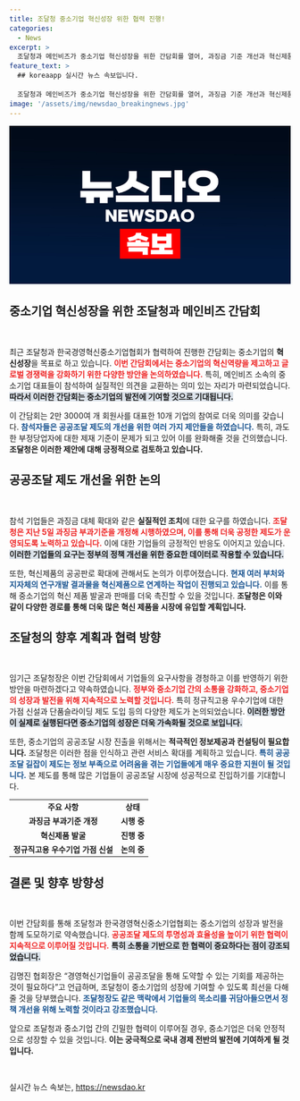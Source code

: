 ```yaml
---
title: 조달청 중소기업 혁신성장 위한 협력 진행!
categories:
  - News
excerpt: >
  조달청과 메인비즈가 중소기업 혁신성장을 위한 간담회를 열어, 과징금 기준 개선과 혁신제품 판로 확대 등 다양한 방안을 논의했다. 중소기업의 경영 혁신을 위한 이 중요한 소통의 장에서, 향후 공공조달 제도의 투명성과 효율성 증대에 대한 기대감이 커지고 있다.
feature_text: >
  ## koreaapp 실시간 뉴스 속보입니다.

  조달청과 메인비즈가 중소기업 혁신성장을 위한 간담회를 열어, 과징금 기준 개선과 혁신제품 판로 확대 등 다양한 방안을 논의했다. 중소기업의 경영 혁신을 위한 이 중요한 소통의 장에서, 향후 공공조달 제도의 투명성과 효율성 증대에 대한 기대감이 커지고 있다.
image: '/assets/img/newsdao_breakingnews.jpg'
---
```


<p><img src="/assets/img/newsdao_breakingnews.jpg" alt="koreaapp 속보" /></p>

<h2 data-ke-size="size26">중소기업 혁신성장을 위한 조달청과 메인비즈 간담회</h2>

<p data-ke-size="size16">&nbsp;</p>

<p>최근 조달청과 한국경영혁신중소기업협회가 협력하여 진행한 간담회는 중소기업의 <b>혁신성장</b>을 목표로 하고 있습니다. <b><span style="color: #ee2323;">이번 간담회에서는 중소기업의 혁신역량을 제고하고 글로벌 경쟁력을 강화하기 위한 다양한 방안을 논의하였습니다.</span></b> 특히, 메인비즈 소속의 중소기업 대표들이 참석하여 실질적인 의견을 교환하는 의미 있는 자리가 마련되었습니다.<b><span style="background-color: #21538527;">따라서 이러한 간담회는 중소기업의 발전에 기여할 것으로 기대됩니다.</span></b> </p>

<p>이 간담회는 2만 3000여 개 회원사를 대표한 10개 기업의 참여로 더욱 의미를 갖습니다. <b><span style="color: #1a5490;">참석자들은 공공조달 제도의 개선을 위한 여러 가지 제안들을 하였습니다.</span></b> 특히, 과도한 부정당업자에 대한 제재 기준이 문제가 되고 있어 이를 완화해줄 것을 건의했습니다. <b>조달청은 이러한 제안에 대해 긍정적으로 검토하고 있습니다.</b></p>

<h2 data-ke-size="size26">공공조달 제도 개선을 위한 논의</h2>

<p data-ke-size="size16">&nbsp;</p>

<p>참석 기업들은 과징금 대체 확대와 같은 <b>실질적인 조치</b>에 대한 요구를 하였습니다. <b><span style="color: #ee2323;">조달청은 지난 5일 과징금 부과기준을 개정해 시행하였으며, 이를 통해 더욱 공정한 제도가 운영되도록 노력하고 있습니다.</span></b> 이에 대한 기업들의 긍정적인 반응도 이어지고 있습니다. <b><span style="background-color: #21538527;">이러한 기업들의 요구는 정부의 정책 개선을 위한 중요한 데이터로 작용할 수 있습니다.</span></b></p>

<p>또한, 혁신제품의 공공판로 확대에 관해서도 논의가 이루어졌습니다. <b><span style="color: #1a5490;">현재 여러 부처와 지자체의 연구개발 결과물을 혁신제품으로 연계하는 작업이 진행되고 있습니다.</span></b> 이를 통해 중소기업의 혁신 제품 발굴과 판매를 더욱 촉진할 수 있을 것입니다. <b>조달청은 이와 같이 다양한 경로를 통해 더욱 많은 혁신 제품을 시장에 유입할 계획입니다.</b></p>

<h2 data-ke-size="size26">조달청의 향후 계획과 협력 방향</h2>

<p data-ke-size="size16">&nbsp;</p>

<p>임기근 조달청장은 이번 간담회에서 기업들의 요구사항을 경청하고 이를 반영하기 위한 방안을 마련하겠다고 약속하였습니다. <b><span style="color: #ee2323;">정부와 중소기업 간의 소통을 강화하고, 중소기업의 성장과 발전을 위해 지속적으로 노력할 것입니다.</span></b> 특히 정규직고용 우수기업에 대한 가점 신설과 단품슬라이딩 제도 도입 등의 다양한 제도가 논의되었습니다. <b><span style="background-color: #21538527;">이러한 방안이 실제로 실행된다면 중소기업의 성장은 더욱 가속화될 것으로 보입니다.</span></b></p>

<p>또한, 중소기업의 공공조달 시장 진출을 위해서는 <b>적극적인 정보제공과 컨설팅이 필요합니다.</b> 조달청은 이러한 점을 인식하고 관련 서비스 확대를 계획하고 있습니다. <b><span style="color: #1a5490;">특히 공공조달 길잡이 제도는 정보 부족으로 어려움을 겪는 기업들에게 매우 중요한 지원이 될 것입니다.</span></b> 본 제도를 통해 많은 기업들이 공공조달 시장에 성공적으로 진입하기를 기대합니다.</p>

<table>
<tr>
<td style="text-align: center; height: 17px;"><b>주요 사항</b></td>
<td style="text-align: center; height: 17px;"><b>상태</b></td>
</tr>
<tr>
<td style="text-align: center; height: 17px;"><b>과징금 부과기준 개정</b></td>
<td style="text-align: center; height: 17px;"><b>시행 중</b></td>
</tr>
<tr>
<td style="text-align: center; height: 17px;"><b>혁신제품 발굴</b></td>
<td style="text-align: center; height: 17px;"><b>진행 중</b></td>
</tr>
<tr>
<td style="text-align: center; height: 17px;"><b>정규직고용 우수기업 가점 신설</b></td>
<td style="text-align: center; height: 17px;"><b>논의 중</b></td>
</tr>
</table>

<h2 data-ke-size="size26">결론 및 향후 방향성</h2>

<p data-ke-size="size16">&nbsp;</p>

<p>이번 간담회를 통해 조달청과 한국경영혁신중소기업협회는 중소기업의 성장과 발전을 함께 도모하기로 약속했습니다. <b><span style="color: #ee2323;">공공조달 제도의 투명성과 효율성을 높이기 위한 협력이 지속적으로 이루어질 것입니다.</span></b> <b><span style="background-color: #21538527;">특히 소통을 기반으로 한 협력이 중요하다는 점이 강조되었습니다.</span></b> </p>

<p>김명진 협회장은 “경영혁신기업들이 공공조달을 통해 도약할 수 있는 기회를 제공하는 것이 필요하다”고 언급하며, 조달청이 중소기업의 성장에 기여할 수 있도록 최선을 다해줄 것을 당부했습니다. <b><span style="color: #1a5490;">조달청장도 같은 맥락에서 기업들의 목소리를 귀담아들으면서 정책 개선을 위해 노력할 것이라고 강조했습니다.</span></b></p>

<p>앞으로 조달청과 중소기업 간의 긴밀한 협력이 이루어질 경우, 중소기업은 더욱 안정적으로 성장할 수 있을 것입니다. <b>이는 궁극적으로 국내 경제 전반의 발전에 기여하게 될 것입니다.</b> </p>

<p data-ke-size="size16">&nbsp;</p>
실시간 뉴스 속보는, <a href="https://newsdao.kr" rel="dofollow">https://newsdao.kr</a>


